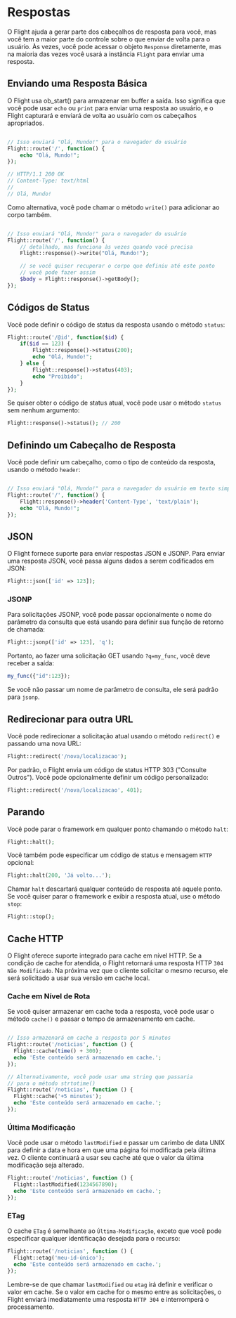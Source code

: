 # Respostas

O Flight ajuda a gerar parte dos cabeçalhos de resposta para você, mas você tem a maior parte do controle sobre o que enviar de volta para o usuário. Às vezes, você pode acessar o objeto `Response` diretamente, mas na maioria das vezes você usará a instância `Flight` para enviar uma resposta.

## Enviando uma Resposta Básica

O Flight usa ob_start() para armazenar em buffer a saída. Isso significa que você pode usar `echo` ou `print` para enviar uma resposta ao usuário, e o Flight capturará e enviará de volta ao usuário com os cabeçalhos apropriados.

```php

// Isso enviará "Olá, Mundo!" para o navegador do usuário
Flight::route('/', function() {
	echo "Olá, Mundo!";
});

// HTTP/1.1 200 OK
// Content-Type: text/html
//
// Olá, Mundo!
```

Como alternativa, você pode chamar o método `write()` para adicionar ao corpo também.

```php

// Isso enviará "Olá, Mundo!" para o navegador do usuário
Flight::route('/', function() {
	// detalhado, mas funciona às vezes quando você precisa
	Flight::response()->write("Olá, Mundo!");

	// se você quiser recuperar o corpo que definiu até este ponto
	// você pode fazer assim
	$body = Flight::response()->getBody();
});
```

## Códigos de Status

Você pode definir o código de status da resposta usando o método `status`:

```php
Flight::route('/@id', function($id) {
	if($id == 123) {
		Flight::response()->status(200);
		echo "Olá, Mundo!";
	} else {
		Flight::response()->status(403);
		echo "Proibido";
	}
});
```

Se quiser obter o código de status atual, você pode usar o método `status` sem nenhum argumento:

```php
Flight::response()->status(); // 200
```

## Definindo um Cabeçalho de Resposta

Você pode definir um cabeçalho, como o tipo de conteúdo da resposta, usando o método `header`:

```php

// Isso enviará "Olá, Mundo!" para o navegador do usuário em texto simples
Flight::route('/', function() {
	Flight::response()->header('Content-Type', 'text/plain');
	echo "Olá, Mundo!";
});
```



## JSON

O Flight fornece suporte para enviar respostas JSON e JSONP. Para enviar uma resposta JSON, você passa alguns dados a serem codificados em JSON:

```php
Flight::json(['id' => 123]);
```

### JSONP

Para solicitações JSONP, você pode passar opcionalmente o nome do parâmetro da consulta que está usando para definir sua função de retorno de chamada:

```php
Flight::jsonp(['id' => 123], 'q');
```

Portanto, ao fazer uma solicitação GET usando `?q=my_func`, você deve receber a saída:

```javascript
my_func({"id":123});
```

Se você não passar um nome de parâmetro de consulta, ele será padrão para `jsonp`.

## Redirecionar para outra URL

Você pode redirecionar a solicitação atual usando o método `redirect()` e passando
uma nova URL:

```php
Flight::redirect('/nova/localizacao');
```

Por padrão, o Flight envia um código de status HTTP 303 ("Consulte Outros"). Você pode opcionalmente definir um
código personalizado:

```php
Flight::redirect('/nova/localizacao', 401);
```

## Parando

Você pode parar o framework em qualquer ponto chamando o método `halt`:

```php
Flight::halt();
```

Você também pode especificar um código de status e mensagem `HTTP` opcional:

```php
Flight::halt(200, 'Já volto...');
```

Chamar `halt` descartará qualquer conteúdo de resposta até aquele ponto. Se você quiser parar
o framework e exibir a resposta atual, use o método `stop`:

```php
Flight::stop();
```

## Cache HTTP

O Flight oferece suporte integrado para cache em nível HTTP. Se a condição de cache
for atendida, o Flight retornará uma resposta HTTP `304 Não Modificado`. Na próxima vez que o
cliente solicitar o mesmo recurso, ele será solicitado a usar sua versão em cache local.

### Cache em Nível de Rota

Se você quiser armazenar em cache toda a resposta, você pode usar o método `cache()` e passar o tempo de armazenamento em cache.

```php

// Isso armazenará em cache a resposta por 5 minutos
Flight::route('/noticias', function () {
  Flight::cache(time() + 300);
  echo 'Este conteúdo será armazenado em cache.';
});

// Alternativamente, você pode usar uma string que passaria
// para o método strtotime()
Flight::route('/noticias', function () {
  Flight::cache('+5 minutes');
  echo 'Este conteúdo será armazenado em cache.';
});
```

### Última Modificação

Você pode usar o método `lastModified` e passar um carimbo de data UNIX para definir a data
e hora em que uma página foi modificada pela última vez. O cliente continuará a usar seu cache até
que o valor da última modificação seja alterado.

```php
Flight::route('/noticias', function () {
  Flight::lastModified(1234567890);
  echo 'Este conteúdo será armazenado em cache.';
});
```

### ETag

O cache `ETag` é semelhante ao `Última-Modificação`, exceto que você pode especificar qualquer identificação
desejada para o recurso:

```php
Flight::route('/noticias', function () {
  Flight::etag('meu-id-único');
  echo 'Este conteúdo será armazenado em cache.';
});
```

Lembre-se de que chamar `lastModified` ou `etag` irá definir e verificar o
valor em cache. Se o valor em cache for o mesmo entre as solicitações, o Flight enviará imediatamente
uma resposta `HTTP 304` e interromperá o processamento.